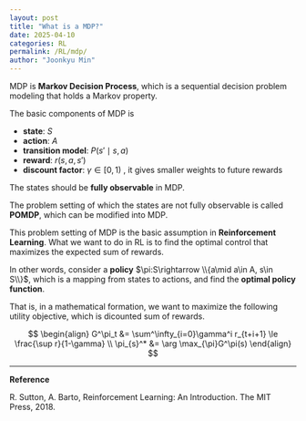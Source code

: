 ```yaml
---
layout: post
title: "What is a MDP?"
date: 2025-04-10
categories: RL
permalink: /RL/mdp/
author: "Joonkyu Min"
---
```


MDP is **Markov Decision Process**, which is a sequential decision problem modeling that holds a Markov property.

The basic components of MDP is 
- **state**: $S$
- **action**: $A$
- **transition model**: $P(s'\mid s,a)$
- **reward**: $r(s, a, s')$
- **discount factor**: $\gamma \in[0,1)$ , it gives smaller weights to future rewards

The states should be **fully observable** in MDP.

The problem setting of which the states are not fully observable is called **POMDP**, which can be modified into MDP.

This problem setting of MDP is the basic assumption in **Reinforcement Learning**.
What we want to do in RL is to find the optimal control that maximizes the expected sum of rewards.

In other words, consider a **policy** $\pi:S\rightarrow \\{a\mid a\in A, s\in S\\}$,
which is a mapping from states to actions, and find the **optimal policy function**.

That is, in a mathematical formation, we want to maximize the following utility objective, which is dicounted sum of rewards.

$$
\begin{align}
G^\pi_t &= \sum^\infty_{i=0}\gamma^i r_{t+i+1} \le \frac{\sup r}{1-\gamma} \\
\pi_{s}^* &= \arg \max_{\pi}G^\pi(s)
\end{align}
$$



---

**Reference**

R. Sutton, A. Barto, Reinforcement Learning: An Introduction. The MIT Press, 2018.
